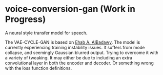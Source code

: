 # voice-conversion-gan (Work in Progress)
A neural style transfer model for speech.

The VAE-CYCLE-GAN is based on [Ehab A. AlBadawy](https://ebadawy.github.io/post/speech_style_transfer/). The model is currently experiencing training instability issues. It suffers from mode collapse, and seemingly Gaussian blurred output. Trying to overcome it with a variety of tweaking. It may either be due to including an extra convolutional layer in both the encoder and decoder. Or something wrong with the loss function definitions.
